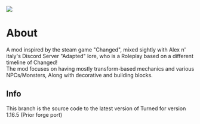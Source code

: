 ![](https://cdn.discordapp.com/attachments/814468698618200135/838709503725010944/Turned_Background.png)
# About
A mod inspired by the steam game "Changed", mixed sightly with Alex n' italy's Discord Server "Adapted" lore, who is a Roleplay based on a different timeline of Changed!<br>
The mod focuses on having mostly transform-based mechanics and various NPCs/Monsters, Along with decorative and building blocks.

## Info
This branch is the source code to the latest version of Turned for version 1.16.5 (Prior forge port)
